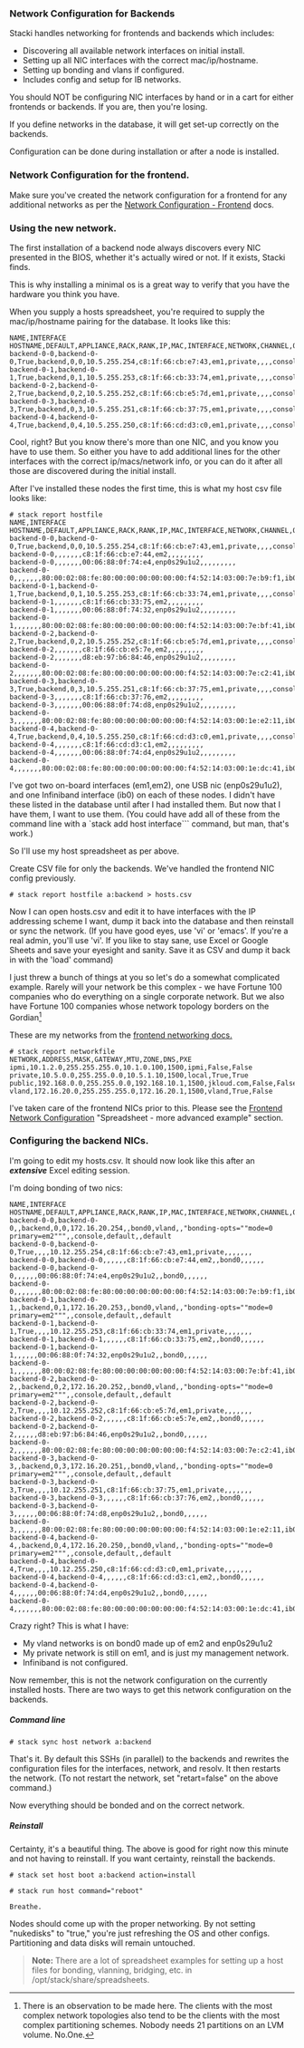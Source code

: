 ### Network Configuration for Backends

Stacki handles networking for frontends and backends which includes:
* Discovering all available network interfaces on initial install.
* Setting up all NIC interfaces with the correct mac/ip/hostname.
* Setting up bonding and vlans if configured.
* Includes config and setup for IB networks.

You should NOT be configuring NIC interfaces by hand or in a cart for either frontends or backends. If you are, then you're losing.

If you define networks in the database, it will get set-up correctly on the backends.

Configuration can be done during installation or after a node is installed.

### Network Configuration for the frontend.

Make sure you've created the network configuration for a frontend for any additional networks as per the [Network Configuration - Frontend](Network-Configuration-Frontend) docs.

### Using the new network.

The first installation of a backend node always discovers every NIC presented in the BIOS, whether it's actually wired or not. If it exists, Stacki finds.

This is why installing a minimal os is a great way to verify that you have the hardware you think you have.

When you supply a hosts spreadsheet, you're required to supply the mac/ip/hostname pairing for the database. It looks like this:

```
NAME,INTERFACE HOSTNAME,DEFAULT,APPLIANCE,RACK,RANK,IP,MAC,INTERFACE,NETWORK,CHANNEL,OPTIONS,VLAN,INSTALLACTION,OSACTION,GROUPS,BOX,COMMENT
backend-0-0,backend-0-0,True,backend,0,0,10.5.255.254,c8:1f:66:cb:e7:43,em1,private,,,,console,default,,default,
backend-0-1,backend-0-1,True,backend,0,1,10.5.255.253,c8:1f:66:cb:33:74,em1,private,,,,console,default,,default,
backend-0-2,backend-0-2,True,backend,0,2,10.5.255.252,c8:1f:66:cb:e5:7d,em1,private,,,,console,default,,default,
backend-0-3,backend-0-3,True,backend,0,3,10.5.255.251,c8:1f:66:cb:37:75,em1,private,,,,console,default,,default,
backend-0-4,backend-0-4,True,backend,0,4,10.5.255.250,c8:1f:66:cd:d3:c0,em1,private,,,,console,default,,default,
```

Cool, right? But you know there's more than one NIC, and you know you have to use them. So either you have to add additional lines for the other interfaces with the correct ip/macs/network info, or you can do it after all those are discovered during the initial install.

After I've installed these nodes the first time, this is what my host csv file looks like:

```
# stack report hostfile
NAME,INTERFACE HOSTNAME,DEFAULT,APPLIANCE,RACK,RANK,IP,MAC,INTERFACE,NETWORK,CHANNEL,OPTIONS,VLAN,INSTALLACTION,OSACTION,GROUPS,BOX,COMMENT
backend-0-0,backend-0-0,True,backend,0,0,10.5.255.254,c8:1f:66:cb:e7:43,em1,private,,,,console,default,,default,
backend-0-0,,,,,,,c8:1f:66:cb:e7:44,em2,,,,,,,,,
backend-0-0,,,,,,,00:06:88:0f:74:e4,enp0s29u1u2,,,,,,,,,
backend-0-0,,,,,,,80:00:02:08:fe:80:00:00:00:00:00:00:f4:52:14:03:00:7e:b9:f1,ib0,,,,,,,,,
backend-0-1,backend-0-1,True,backend,0,1,10.5.255.253,c8:1f:66:cb:33:74,em1,private,,,,console,default,,default,
backend-0-1,,,,,,,c8:1f:66:cb:33:75,em2,,,,,,,,,
backend-0-1,,,,,,,00:06:88:0f:74:32,enp0s29u1u2,,,,,,,,,
backend-0-1,,,,,,,80:00:02:08:fe:80:00:00:00:00:00:00:f4:52:14:03:00:7e:bf:41,ib0,,,,,,,,,
backend-0-2,backend-0-2,True,backend,0,2,10.5.255.252,c8:1f:66:cb:e5:7d,em1,private,,,,console,default,,default,
backend-0-2,,,,,,,c8:1f:66:cb:e5:7e,em2,,,,,,,,,
backend-0-2,,,,,,,d8:eb:97:b6:84:46,enp0s29u1u2,,,,,,,,,
backend-0-2,,,,,,,80:00:02:08:fe:80:00:00:00:00:00:00:f4:52:14:03:00:7e:c2:41,ib0,,,,,,,,,
backend-0-3,backend-0-3,True,backend,0,3,10.5.255.251,c8:1f:66:cb:37:75,em1,private,,,,console,default,,default,
backend-0-3,,,,,,,c8:1f:66:cb:37:76,em2,,,,,,,,,
backend-0-3,,,,,,,00:06:88:0f:74:d8,enp0s29u1u2,,,,,,,,,
backend-0-3,,,,,,,80:00:02:08:fe:80:00:00:00:00:00:00:f4:52:14:03:00:1e:e2:11,ib0,,,,,,,,,
backend-0-4,backend-0-4,True,backend,0,4,10.5.255.250,c8:1f:66:cd:d3:c0,em1,private,,,,console,default,,default,
backend-0-4,,,,,,,c8:1f:66:cd:d3:c1,em2,,,,,,,,,
backend-0-4,,,,,,,00:06:88:0f:74:d4,enp0s29u1u2,,,,,,,,,
backend-0-4,,,,,,,80:00:02:08:fe:80:00:00:00:00:00:00:f4:52:14:03:00:1e:dc:41,ib0,,,,,,,,,
```

I've got two on-board interfaces (em1,em2), one USB nic (enp0s29u1u2), and one Infiniband interface (ib0) on each of these nodes. I didn't have these listed in the database until after I had installed them. But now that I have them, I want to use them. (You could have add all of these from the command line with a `stack add host interface``` command, but man, that's work.)

So I'll use my host spreadsheet as per above.

Create CSV file for only the backends. We've handled the frontend NIC config previously.

```
# stack report hostfile a:backend > hosts.csv
```


Now I can open hosts.csv and edit it to have interfaces with the IP addressing scheme I want, dump it back into the database and then reinstall or sync the network. (If you have good eyes, use 'vi' or 'emacs'. If you're a real admin, you'll use 'vi'. If you like to stay sane, use Excel or Google Sheets and save your eyesight and sanity. Save it as CSV and dump it back in with the 'load' command)

I just threw a bunch of things at you so let's do a somewhat complicated example. Rarely will your network be this complex - we have Fortune 100 companies who do everything on a single corporate network. But we also have Fortune 100 companies whose network topology borders on the Gordian[^1]

These are my networks from the [frontend networking docs.](Networking-Configuration-Frontend)

```
# stack report networkfile
NETWORK,ADDRESS,MASK,GATEWAY,MTU,ZONE,DNS,PXE
ipmi,10.1.2.0,255.255.255.0,10.1.0.100,1500,ipmi,False,False
private,10.5.0.0,255.255.0.0,10.5.1.10,1500,local,True,True
public,192.168.0.0,255.255.0.0,192.168.10.1,1500,jkloud.com,False,False
vland,172.16.20.0,255.255.255.0,172.16.20.1,1500,vland,True,False
```

I've taken care of the frontend NICs prior to this. Please see the [Frontend Network Configuration](Network-Configuration-Frontend) "Spreadsheet - more advanced example" section.

### Configuring the backend NICs.

I'm going to edit my hosts.csv. It should now look like this after an **_extensive_** Excel editing session.

I'm doing bonding of two nics:

```
NAME,INTERFACE HOSTNAME,DEFAULT,APPLIANCE,RACK,RANK,IP,MAC,INTERFACE,NETWORK,CHANNEL,OPTIONS,VLAN,INSTALLACTION,OSACTION,GROUPS,BOX
backend-0-0,backend-0-0,,backend,0,0,172.16.20.254,,bond0,vland,,"bonding-opts=""mode=0 primary=em2""",,console,default,,default
backend-0-0,backend-0-0,True,,,,10.12.255.254,c8:1f:66:cb:e7:43,em1,private,,,,,,,
backend-0-0,backend-0-0,,,,,,c8:1f:66:cb:e7:44,em2,,bond0,,,,,,
backend-0-0,backend-0-0,,,,,,00:06:88:0f:74:e4,enp0s29u1u2,,bond0,,,,,,
backend-0-0,,,,,,,80:00:02:08:fe:80:00:00:00:00:00:00:f4:52:14:03:00:7e:b9:f1,ib0,,,,,,,,
backend-0-1,backend-0-1,,backend,0,1,172.16.20.253,,bond0,vland,,"bonding-opts=""mode=0 primary=em2""",,console,default,,default
backend-0-1,backend-0-1,True,,,,10.12.255.253,c8:1f:66:cb:33:74,em1,private,,,,,,,
backend-0-1,backend-0-1,,,,,,c8:1f:66:cb:33:75,em2,,bond0,,,,,,
backend-0-1,backend-0-1,,,,,,00:06:88:0f:74:32,enp0s29u1u2,,bond0,,,,,,
backend-0-1,,,,,,,80:00:02:08:fe:80:00:00:00:00:00:00:f4:52:14:03:00:7e:bf:41,ib0,,,,,,,,
backend-0-2,backend-0-2,,backend,0,2,172.16.20.252,,bond0,vland,,"bonding-opts=""mode=0 primary=em2""",,console,default,,default
backend-0-2,backend-0-2,True,,,,10.12.255.252,c8:1f:66:cb:e5:7d,em1,private,,,,,,,
backend-0-2,backend-0-2,,,,,,c8:1f:66:cb:e5:7e,em2,,bond0,,,,,,
backend-0-2,backend-0-2,,,,,,d8:eb:97:b6:84:46,enp0s29u1u2,,bond0,,,,,,
backend-0-2,,,,,,,80:00:02:08:fe:80:00:00:00:00:00:00:f4:52:14:03:00:7e:c2:41,ib0,,,,,,,,
backend-0-3,backend-0-3,,backend,0,3,172.16.20.251,,bond0,vland,,"bonding-opts=""mode=0 primary=em2""",,console,default,,default
backend-0-3,backend-0-3,True,,,,10.12.255.251,c8:1f:66:cb:37:75,em1,private,,,,,,,
backend-0-3,backend-0-3,,,,,,c8:1f:66:cb:37:76,em2,,bond0,,,,,,
backend-0-3,backend-0-3,,,,,,00:06:88:0f:74:d8,enp0s29u1u2,,bond0,,,,,,
backend-0-3,,,,,,,80:00:02:08:fe:80:00:00:00:00:00:00:f4:52:14:03:00:1e:e2:11,ib0,,,,,,,,
backend-0-4,backend-0-4,,backend,0,4,172.16.20.250,,bond0,vland,,"bonding-opts=""mode=0 primary=em2""",,console,default,,default
backend-0-4,backend-0-4,True,,,,10.12.255.250,c8:1f:66:cd:d3:c0,em1,private,,,,,,,
backend-0-4,backend-0-4,,,,,,c8:1f:66:cd:d3:c1,em2,,bond0,,,,,,
backend-0-4,backend-0-4,,,,,,00:06:88:0f:74:d4,enp0s29u1u2,,bond0,,,,,,
backend-0-4,,,,,,,80:00:02:08:fe:80:00:00:00:00:00:00:f4:52:14:03:00:1e:dc:41,ib0,,,,,,,,
```


Crazy right? This is what I have:
* My vland networks is on bond0 made up of em2 and enp0s29u1u2
* My private network is still on em1, and is just my management network.
* Infiniband is not configured.

Now remember, this is not the network configuration on the currently installed hosts. There are two ways to get this network configuration on the backends.

##### Command line

```
# stack sync host network a:backend
```

That's it. By default this SSHs (in parallel) to the backends and rewrites the configuration files for the interfaces, network, and resolv. It then restarts the network. (To not restart the network, set "retart=false" on the above command.)

Now everything should be bonded and on the correct network.

##### Reinstall

Certainty, it's a beautiful thing. The above is good for right now this minute and not having to reinstall. If you want certainty, reinstall the backends.

```
# stack set host boot a:backend action=install

# stack run host command="reboot"

Breathe.
```

Nodes should come up with the proper networking. By not setting "nukedisks" to "true," you're just refreshing the OS and other configs. Partitioning and data disks will remain untouched.

> **Note:** There are a lot of spreadsheet examples for setting up a host files for bonding, vlanning, bridging, etc. in /opt/stack/share/spreadsheets.


[^1]: There is an observation to be made here. The clients with the most complex network topologies also tend to be the clients with the most complex partitioning schemes. Nobody needs 21 partitions on an LVM volume. No.One.
